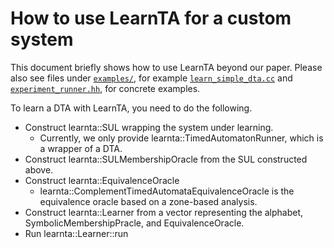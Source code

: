 How to use LearnTA for a custom system
======================================

This document briefly shows how to use LearnTA beyond our paper. Please also see files under [`examples/`](https://github.com/MasWag/LearnTA/tree/master/examples), for example [`learn_simple_dta.cc`](https://github.com/MasWag/LearnTA/blob/master/examples/learn_simple_dta.cc) and [`experiment_runner.hh`](https://github.com/MasWag/LearnTA/blob/master/examples/experiment_runner.hh), for concrete examples.

To learn a DTA with LearnTA, you need to do the following.

- Construct learnta::SUL wrapping the system under learning.
    - Currently, we only provide learnta::TimedAutomatonRunner, which is a wrapper of a DTA.
- Construct learnta::SULMembershipOracle from the SUL constructed above.
- Construct learnta::EquivalenceOracle
    - learnta::ComplementTimedAutomataEquivalenceOracle is the equivalence oracle based on a zone-based analysis.
- Construct learnta::Learner from a vector representing the alphabet, SymbolicMembershipPracle, and EquivalenceOracle.
- Run learnta::Learner::run

